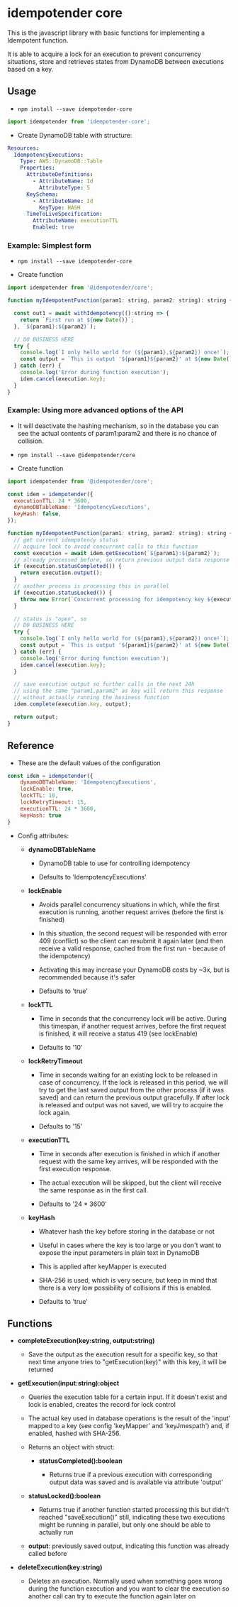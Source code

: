 # idempotender core

This is the javascript library with basic functions for implementing a Idempotent function.

It is able to acquire a lock for an execution to prevent concurrency situations, store and retrieves states from DynamoDB between executions based on a key.

## Usage

- `npm install --save idempotender-core`

```js
import idempotender from 'idempotender-core';
```

- Create DynamoDB table with structure:

```yml
Resources:
  IdempotencyExecutions:
    Type: AWS::DynamoDB::Table
    Properties:
      AttributeDefinitions:
        - AttributeName: Id
          AttributeType: S
      KeySchema:
        - AttributeName: Id
          KeyType: HASH
      TimeToLiveSpecification:
        AttributeName: executionTTL
        Enabled: true
```

### Example: Simplest form

- `npm install --save idempotender-core`

- Create function

```js
import idempotender from '@idempotender/core';

function myIdempotentFunction(param1: string, param2: string): string {

  const out1 = await withIdempotency(():string => {
    return `First run at ${new Date()}`;
  }, `${param1}:${param2}`);

  // DO BUSINESS HERE
  try {
    console.log(`I only hello world for (${param1},${param2}) once!`);
    const output = `This is output '${param1}${param2}' at ${new Date()}`;
  } catch (err) {
    console.log('Error during function execution');
    idem.cancel(execution.key);
  }
}
```

### Example: Using more advanced options of the API

- It will deactivate the hashing mechanism, so in the database you can see the actual contents of param1:param2 and there is no chance of collision.

- `npm install --save @idempotender/core`

- Create function

```js
import idempotender from '@idempotender/core';

const idem = idempotender({
  executionTTL: 24 * 3600,
  dynamoDBTableName: 'IdempotencyExecutions',
  keyHash: false,
});

function myIdempotentFunction(param1: string, param2: string): string {
  // get current idempotency status
  // acquire lock to avoid concurrent calls to this function
  const execution = await idem.getExecution(`${param1}:${param2}`);
  // already processed before, so return previous output data response
  if (execution.statusCompleted()) {
    return execution.output();
  }
  // another process is processing this in parallel
  if (execution.statusLocked()) {
    throw new Error(`Concurrent processing for idempotency key ${execution.key}`);
  }

  // status is "open", so
  // DO BUSINESS HERE
  try {
    console.log(`I only hello world for (${param1},${param2}) once!`);
    const output = `This is output '${param1}${param2}' at ${new Date()}`;
  } catch (err) {
    console.log('Error during function execution');
    idem.cancel(execution.key);
  }

  // save execution output so further calls in the next 24h
  // using the same "param1,param2" as key will return this response
  // without actually running the business function
  idem.complete(execution.key, output);

  return output;
}
```

## Reference

- These are the default values of the configuration

```js
const idem = idempotender({
    dynamoDBTableName: 'IdempotencyExecutions',
    lockEnable: true,
    lockTTL: 10,
    lockRetryTimeout: 15,
    executionTTL: 24 * 3600,
    keyHash: true
}
```

- Config attributes:

  - **dynamoDBTableName**

    - DynamoDB table to use for controlling idempotency

    - Defaults to 'IdempotencyExecutions'

  - **lockEnable**

    - Avoids parallel concurrency situations in which, while the first execution is running, another request arrives (before the first is finished)

    - In this situation, the second request will be responded with error 409 (conflict) so the client can resubmit it again later (and then receive a valid response, cached from the first run - because of the idempotency)

    - Activating this may increase your DynamoDB costs by ~3x, but is recommended because it's safer

    - Defaults to 'true'

  - **lockTTL**

    - Time in seconds that the concurrency lock will be active. During this timespan, if another request arrives, before the first request is finished, it will receive a status 419 (see lockEnable)

    - Defaults to '10'

  - **lockRetryTimeout**

    - Time in seconds waiting for an existing lock to be released in case of concurrency. If the lock is released in this period, we will try to get the last saved output from the other process (if it was saved) and can return the previous output gracefully. If after lock is released and output was not saved, we will try to acquire the lock again.

    - Defaults to '15'

  - **executionTTL**

    - Time in seconds after execution is finished in which if another request with the same key arrives, will be responded with the first execution response.

    - The actual execution will be skipped, but the client will receive the same response as in the first call.

    - Defaults to '24 \* 3600'

  - **keyHash**

    - Whatever hash the key before storing in the database or not

    - Useful in cases where the key is too large or you don't want to expose the input parameters in plain text in DynamoDB

    - This is applied after keyMapper is executed

    - SHA-256 is used, which is very secure, but keep in mind that there is a very low possibility of collisions if this is enabled.

    - Defaults to 'true'

## Functions

- **completeExecution(key:string, output:string)**

  - Save the output as the execution result for a specific key, so that next time anyone tries to "getExecution(key)" with this key, it will be returned

- **getExecution(input:string):object**

  - Queries the execution table for a certain input. If it doesn't exist and lock is enabled, creates the record for lock control

  - The actual key used in database operations is the result of the 'input' mapped to a key (see config 'keyMapper' and 'keyJmespath') and, if enabled, hashed with SHA-256.

  - Returns an object with struct:

    - **statusCompleted():boolean**

      - Returns true if a previous execution with corresponding output data was saved and is available via attribute 'output'

  - **statusLocked():boolean**

    - Returns true if another function started processing this but didn't reached "saveExecution()" still, indicating these two executions might be running in parallel, but only one should be able to actually run

  - **output**: previously saved output, indicating this function was already called before

- **deleteExecution(key:string)**

  - Deletes an execution. Normally used when something goes wrong during the function execution and you want to clear the execution so another call can try to execute the function again later on
